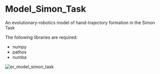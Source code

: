 # Model_Simon_Task
 An evolutionary-robotics model of hand-trajectory formation in the Simon Task

The following libraries are required:

- numpy
- pathos
- numba

![er_model_simon_task](https://github.com/Mario-Zarco/Model_Simon_Task/assets/173017196/9eaff3b9-31ea-4a46-8edc-7d430b4a98cb)
